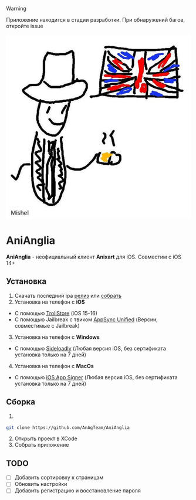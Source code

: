 > [!WARNING]  
> Приложение находится в стадии разработки. При обнаружений багов, откройте issue

<div align="center">

![app_icon](https://github.com/AnAgTeam/AniAnglia/raw/master/repo/app_icon.jpg)

</div>

# AniAnglia
**AniAnglia** - неофициальный клиент **Anixart** для iOS. Совместим с iOS 14+

## Установка
1. Скачать последний ipa [релиз](https://github.com/AnAgTeam/AniAnglia/releases/latest) или [собрать](#Сборка)
2. Установка на телефон с **iOS**
* С помощью [TrollStore](https://trollstore.app/) (iOS 15-16)
* С помощью Jailbreak с твиком [AppSync Unified](https://github.com/akemin-dayo/AppSync) (Версии, совместимые с Jailbreak)
3. Установка на телефон с **Windows**
* С помощью [Sideloadly](https://sideloadly.io/) (Любая версия iOS, без сертификата установка только на 7 дней)
4. Установка на телефон с **MacOs**
* С помощью [iOS App Signer](https://github.com/DanTheMan827/ios-app-signer/releases/latest) (Любая версия iOS, без сертификата установка только на 7 дней)

## Сборка
1. 
```bash
git clone https://github.com/AnAgTeam/AniAnglia
```
2. Открыть проект в XCode
3. Собрать приложение

## TODO
- [ ] Добавить сортировку к страницам
- [ ] Обновить настройки
- [ ] Добавить регистрацию и восстановление пароля
